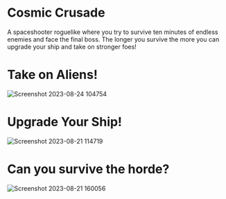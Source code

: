 # Cosmic Crusade
A spaceshooter roguelike where you try to survive ten minutes of endless enemies and face the final boss. The longer you survive the more you can upgrade your ship and take on stronger foes!

# Take on Aliens!
![Screenshot 2023-08-24 104754](https://github.com/SoccerSam16/Roguelike/assets/119465691/a7630a91-13f1-408c-9761-858053c2179f)

# Upgrade Your Ship!
![Screenshot 2023-08-21 114719](https://github.com/SoccerSam16/Roguelike/assets/119465691/2f12f474-536f-487c-b479-6aa8bf8e082d)

# Can you survive the horde?
![Screenshot 2023-08-21 160056](https://github.com/SoccerSam16/Roguelike/assets/119465691/91e3ac86-8781-4618-837b-bdf252231715)
